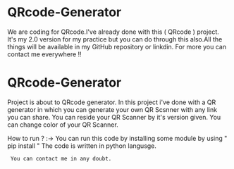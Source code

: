 # QRcode-Generator

We are coding for QRcode.I've already done with this ( QRcode ) project.
It's my 2.0 version for my practice but you can do through this also.All the things will be available in my GitHub repository or linkdin.
For more you can contact me everywhere !!


# QRcode-Generator
Project is about to QRcode generator.
In this project i've done with a QR generator in which you can generate your own QR Scsnner with any link you can share.
You can reside your QR Scanner by it's version given.
You can change color of your QR Scanner.

How to run ?
:->  You can run this code by installing some module by using " pip install "
     The code is written in python langusge.
     
     
     You can contact me in any doubt.

